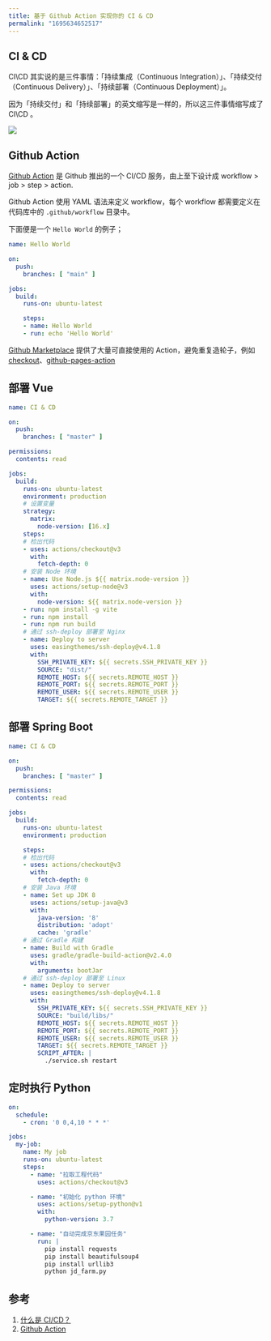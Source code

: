 ```yaml
---
title: 基于 Github Action 实现你的 CI & CD
permalink: "1695634652517"
---
```


## CI & CD

CI\CD 其实说的是三件事情：「持续集成（Continuous Integration）」、「持续交付（Continuous Delivery）」、「持续部署（Continuous Deployment）」。

因为「持续交付」和「持续部署」的英文缩写是一样的，所以这三件事情缩写成了 CI\CD 。

![](https://www.redhat.com/cms/managed-files/styles/wysiwyg_full_width/s3/ci-cd-flow-desktop.png?itok=2EX0MpQZ)

## Github Action

[Github Action](https://github.com/features/actions) 是 Github 推出的一个 CI/CD 服务，由上至下设计成 workflow > job > step > action.

Github Action 使用 YAML 语法来定义 workflow，每个 workflow 都需要定义在代码库中的 `.github/workflow` 目录中。

下面便是一个 `Hello World` 的例子；

```yaml
name: Hello World

on:
  push:
    branches: [ "main" ]

jobs:
  build:
    runs-on: ubuntu-latest

    steps:
    - name: Hello World
    - run: echo 'Hello World'
```

[Github Marketplace](https://github.com/marketplace?type=actions) 提供了大量可直接使用的 Action，避免重复造轮子，例如 [checkout](https://github.com/marketplace/actions/checkout)、[github-pages-action](https://github.com/marketplace/actions/github-pages-action)

## 部署 Vue

```yaml
name: CI & CD

on:
  push:
    branches: [ "master" ]

permissions:
  contents: read

jobs:
  build:
    runs-on: ubuntu-latest
    environment: production
    # 设置变量
    strategy:
      matrix:
        node-version: [16.x]
    steps:
    # 检出代码
    - uses: actions/checkout@v3
      with:
        fetch-depth: 0
    # 安装 Node 环境
    - name: Use Node.js ${{ matrix.node-version }}
      uses: actions/setup-node@v3
      with:
        node-version: ${{ matrix.node-version }}
    - run: npm install -g vite
    - run: npm install
    - run: npm run build
    # 通过 ssh-deploy 部署至 Nginx
    - name: Deploy to server
      uses: easingthemes/ssh-deploy@v4.1.8
      with:
        SSH_PRIVATE_KEY: ${{ secrets.SSH_PRIVATE_KEY }}
        SOURCE: "dist/"
        REMOTE_HOST: ${{ secrets.REMOTE_HOST }}
        REMOTE_PORT: ${{ secrets.REMOTE_PORT }}
        REMOTE_USER: ${{ secrets.REMOTE_USER }}
        TARGET: ${{ secrets.REMOTE_TARGET }}
```

## 部署 Spring Boot

```yaml
name: CI & CD

on:
  push:
    branches: [ "master" ]

permissions:
  contents: read

jobs:
  build:
    runs-on: ubuntu-latest
    environment: production

    steps:
    # 检出代码
    - uses: actions/checkout@v3
      with:
        fetch-depth: 0
    # 安装 Java 环境
    - name: Set up JDK 8
      uses: actions/setup-java@v3
      with:
        java-version: '8'
        distribution: 'adopt'
        cache: 'gradle'
    # 通过 Gradle 构建
    - name: Build with Gradle
      uses: gradle/gradle-build-action@v2.4.0
      with:
        arguments: bootJar
    # 通过 ssh-deploy 部署至 Linux
    - name: Deploy to server
      uses: easingthemes/ssh-deploy@v4.1.8
      with:
        SSH_PRIVATE_KEY: ${{ secrets.SSH_PRIVATE_KEY }}
        SOURCE: "build/libs/"
        REMOTE_HOST: ${{ secrets.REMOTE_HOST }}
        REMOTE_PORT: ${{ secrets.REMOTE_PORT }}
        REMOTE_USER: ${{ secrets.REMOTE_USER }}
        TARGET: ${{ secrets.REMOTE_TARGET }}
        SCRIPT_AFTER: |
          ./service.sh restart
```

## 定时执行 Python

```yaml
on:
  schedule:
    - cron: '0 0,4,10 * * *'

jobs:
  my-job:
    name: My job
    runs-on: ubuntu-latest
    steps:
      - name: "拉取工程代码"
        uses: actions/checkout@v3

      - name: "初始化 python 环境"
        uses: actions/setup-python@v1
        with:
          python-version: 3.7

      - name: "自动完成京东果园任务"
        run: |
          pip install requests
          pip install beautifulsoup4
          pip install urllib3
          python jd_farm.py
```

## 参考

1. [什么是 CI/CD？](https://www.redhat.com/zh/topics/devops/what-is-ci-cd)
2. [Github Action](https://github.com/features/actions)